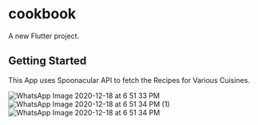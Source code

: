 # cookbook

A new Flutter project.

## Getting Started

This App uses Spoonacular API to fetch the Recipes for Various Cuisines.

![WhatsApp Image 2020-12-18 at 6 51 33 PM](https://user-images.githubusercontent.com/60035156/102619493-90fc8200-4162-11eb-8bd0-0cdac7cb92a9.jpeg) ![WhatsApp Image 2020-12-18 at 6 51 34 PM (1)](https://user-images.githubusercontent.com/60035156/102619500-92c64580-4162-11eb-8a87-5461fa528076.jpeg) ![WhatsApp Image 2020-12-18 at 6 51 34 PM](https://user-images.githubusercontent.com/60035156/102619501-935edc00-4162-11eb-9d98-0bc408af2c62.jpeg)



